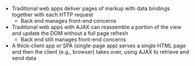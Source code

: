 - Traditional web apps deliver pages of markup with data bindings together with each HTTP request
  - Back end manages front-end concerns <!-- .element: class="fragment" data-fragment-index="1" -->
- Traditional web apps with AJAX can reassemble a portion of the view and update the DOM without a full page refresh <!-- .element: class="fragment" data-fragment-index="2" -->
  - Back end still manages front-end concerns <!-- .element: class="fragment" data-fragment-index="3" -->
- A thick-client app or SPA (single-page app) serves a single HTML page and then the client (e.g., browser) takes over, using AJAX to retrieve and send data <!-- .element: class="fragment" data-fragment-index="4" -->